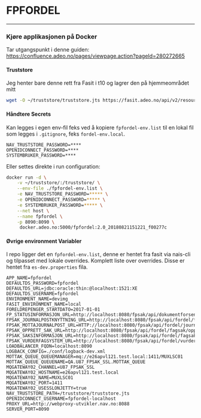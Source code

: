 # FPFORDEL
---


### Kjøre applikasjonen på Docker
Tar utgangspunkt i denne guiden: 
https://confluence.adeo.no/pages/viewpage.action?pageId=280272665

#### Truststore
Jeg henter bare denne rett fra Fasit i t10 og lagrer den på hjemmeområdet mitt

```bash
wget -O ~/truststore/truststore.jts https://fasit.adeo.no/api/v2/resources/3816117/file/keystore
```

#### Håndtere Secrets
Kan legges i egen env-fil feks ved å kopiere `fpfordel-env.list` til en lokal fil som
legges i `.gitignore`, feks `fordel-env.local`.

```
NAV_TRUSTSTORE_PASSWORD=****
OPENIDCONNECT_PASSWORD=****
SYSTEMBRUKER_PASSWORD=****
```

Eller settes direkte i run configuration:

```bash
docker run -d \
    -v ~/truststore/:/truststore/ \
    --env-file ./fpfordel-env.list \
    -e NAV_TRUSTSTORE_PASSWORD=***** \
    -e OPENIDCONNECT_PASSWORD=***** \
    -e SYSTEMBRUKER_PASSWORD=***** \
    --net host \
    --name fpfordel \
    -p 8090:8090 \
     docker.adeo.no:5000/fpfordel:2.0_20180821151221_f00277c
```

#### Øvrige environment Variabler
I repo ligger det en `fpfordel-env.list`, denne er hentet fra fasit via nais-cli og tilpasset med lokale
overrides. Komplett liste over overrides. Disse er hentet fra `es-dev.properties` fila.

```
APP_NAME=fpfordel
DEFAULTDS_PASSWORD=fpfordel
DEFAULTDS_URL=jdbc:oracle:thin:@localhost:1521:XE
DEFAULTDS_USERNAME=fpfordel
ENVIRONMENT_NAME=devimg
FASIT_ENVIRONMENT_NAME=local
FORELDREPENGER_STARTDATO=2017-01-01
FP_STATUSINFORMASJON_URL=http://localhost:8080/fpsak/api/dokumentforsendelse/status
FPSAK_JOURNALPOSTKNYTTNING_URL=http://localhost:8080/fpsak/api/fordel/fagsak/knyttJournalpost
FPSAK_MOTTAJOURNALPOST_URL=HTTP://localhost:8080/fpsak/api/fordel/journalpost
FPSAK_OPPRETT_SAK_URL=http://localhost:8080/fpsak/api/fordel/fagsak/opprett
FPSAK_SAKSINFORMASJON_URL=http://localhost:8080/fpsak/api/fordel/fagsak/informasjon
FPSAK_VURDERFAGSYSTEM_URL=http://localhost:8080/fpsak/api/fordel/vurderFagsystem
LOADBALANCER_FQDN=localhost:8090
LOGBACK_CONFIG=./conf/logback-dev.xml
MOTTAK_QUEUE_QUEUEMANAGER=mq://e26apvl121.test.local:1411/MUXLSC01
MOTTAK_QUEUE_QUEUENAME=QA.U87_FPSAK_SSL.MOTTAK_QUEUE
MQGATEWAY02_CHANNEL=U87_FPSAK_SSL
MQGATEWAY02_HOSTNAME=e26apvl121.test.local
MQGATEWAY02_NAME=MUXLSC01
MQGATEWAY02_PORT=1411
MQGATEWAY02_USESSLONJETTY=true
NAV_TRUSTSTORE_PATH=/truststore/truststore.jts
OPENIDCONNECT_USERNAME=fpfordel-localhost
PROXY_URL=http://webproxy-utvikler.nav.no:8088
SERVER_PORT=8090
```
